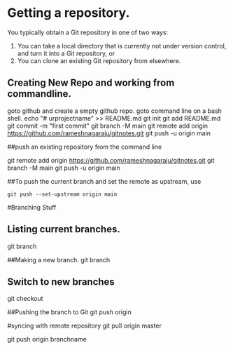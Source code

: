 # Getting a repository.
You typically obtain a Git repository in one of two ways:
1) You can take a local directory that is currently not under version control, 
and turn it into a Git repository, or
2) You can clone an existing Git repository from elsewhere.

## Creating New Repo and working from commandline.

goto github and create a empty github repo.
goto command line on a bash shell.
echo "# urprojectname" >> README.md
git init
git add README.md
git commit -m "first commit"
git branch -M main
git remote add origin https://github.com/rameshnagaraju/gitnotes.git
git push -u origin main

##push an existing repository from the command line

git remote add origin https://github.com/rameshnagaraju/gitnotes.git
git branch -M main
git push -u origin main

##To push the current branch and set the remote as upstream, use

    git push --set-upstream origin main

#Branching Stuff

## Listing current branches. 
git branch

##Making a new branch.
git branch <branch-name>

## Switch to new branches
git checkout <branch-name>

##Pushing the branch to Git
git push origin <branch-name>

#syncing with remote repository
git pull origin master

git push origin branchname


